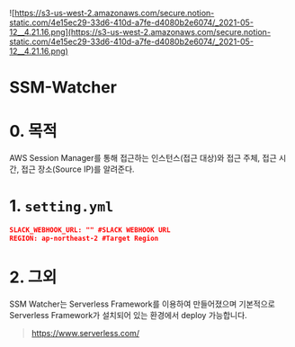 ![https://s3-us-west-2.amazonaws.com/secure.notion-static.com/4e15ec29-33d6-410d-a7fe-d4080b2e6074/_2021-05-12__4.21.16.png](https://s3-us-west-2.amazonaws.com/secure.notion-static.com/4e15ec29-33d6-410d-a7fe-d4080b2e6074/_2021-05-12__4.21.16.png)
# SSM-Watcher

# 0. 목적

AWS Session Manager를 통해 접근하는 인스턴스(접근 대상)와 접근 주체, 접근 시간, 접근 장소(Source IP)를 알려준다.

# 1. `setting.yml`

```json
SLACK_WEBHOOK_URL: "" #SLACK WEBHOOK URL
REGION: ap-northeast-2 #Target Region
```

# 2. 그외

SSM Watcher는 Serverless Framework를 이용하여 만들어졌으며 기본적으로 Serverless Framework가 설치되어 있는 환경에서 deploy 가능합니다.

> https://www.serverless.com/
